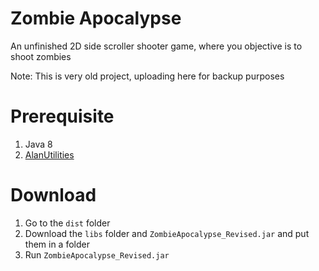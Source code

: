 # Zombie Apocalypse

An unfinished 2D side scroller shooter game, where you objective is to shoot zombies

Note: This is very old project, uploading here for backup purposes

# Prerequisite

1) Java 8
2) [AlanUtilities](https://github.com/Kingal1337/AlanUtilities)

# Download

1) Go to the `dist` folder
2) Download the `libs` folder and `ZombieApocalypse_Revised.jar` and put them in a folder
3) Run `ZombieApocalypse_Revised.jar`

